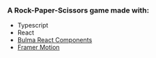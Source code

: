 ### A Rock-Paper-Scissors game made with:

-   Typescript
-   React
-   [Bulma React Components](https://couds.github.io/react-bulma-components/?path=/story/welcome--page)
-   [Framer Motion](https://www.framer.com/motion/)
